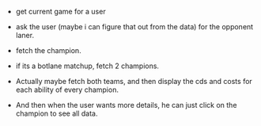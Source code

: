 * get current game for a user
* ask the user (maybe i can figure that out from the data) for the opponent laner.
* fetch the champion.
* if its a botlane matchup, fetch 2 champions.

* Actually maybe fetch both teams, and then display the cds and costs for each ability of every champion.
* And then when the user wants more details, he can just click on the champion to see all data.
